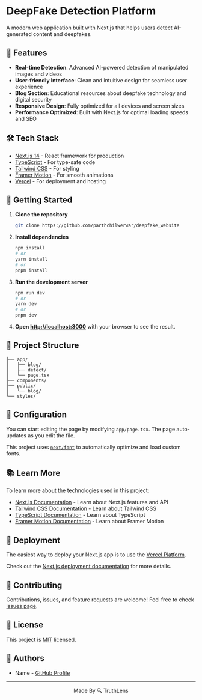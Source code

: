 # DeepFake Detection Platform

A modern web application built with Next.js that helps users detect AI-generated content and deepfakes.

## 🚀 Features

- **Real-time Detection**: Advanced AI-powered detection of manipulated images and videos
- **User-friendly Interface**: Clean and intuitive design for seamless user experience
- **Blog Section**: Educational resources about deepfake technology and digital security
- **Responsive Design**: Fully optimized for all devices and screen sizes
- **Performance Optimized**: Built with Next.js for optimal loading speeds and SEO

## 🛠️ Tech Stack

- [Next.js 14](https://nextjs.org/) - React framework for production
- [TypeScript](https://www.typescriptlang.org/) - For type-safe code
- [Tailwind CSS](https://tailwindcss.com/) - For styling
- [Framer Motion](https://www.framer.com/motion/) - For smooth animations
- [Vercel](https://vercel.com/) - For deployment and hosting

## 🚦 Getting Started

1. **Clone the repository**
   ```bash
   git clone https://github.com/parthchilwerwar/deepfake_website
   ```

2. **Install dependencies**
   ```bash
   npm install
   # or
   yarn install
   # or
   pnpm install
   ```

3. **Run the development server**
   ```bash
   npm run dev
   # or
   yarn dev
   # or
   pnpm dev
   ```

4. **Open [http://localhost:3000](http://localhost:3000)** with your browser to see the result.

## 📁 Project Structure

```
├── app/
│   ├── blog/
│   ├── detect/
│   └── page.tsx
├── components/
├── public/
│   └── blog/
└── styles/
```

## 🔧 Configuration

You can start editing the page by modifying `app/page.tsx`. The page auto-updates as you edit the file.

This project uses [`next/font`](https://nextjs.org/docs/app/building-your-application/optimizing/fonts) to automatically optimize and load custom fonts.

## 📚 Learn More

To learn more about the technologies used in this project:

- [Next.js Documentation](https://nextjs.org/docs) - Learn about Next.js features and API
- [Tailwind CSS Documentation](https://tailwindcss.com/docs) - Learn about Tailwind CSS
- [TypeScript Documentation](https://www.typescriptlang.org/docs/) - Learn about TypeScript
- [Framer Motion Documentation](https://www.framer.com/motion/) - Learn about Framer Motion

## 🚀 Deployment

The easiest way to deploy your Next.js app is to use the [Vercel Platform](https://vercel.com/new).

Check out the [Next.js deployment documentation](https://nextjs.org/docs/deployment) for more details.

## 🤝 Contributing

Contributions, issues, and feature requests are welcome! Feel free to check [issues page](https://github.com/parthchilwerwar/deepfake_website/issue).

## 📝 License

This project is [MIT](LICENSE) licensed.

## 👥 Authors

- Name - [GitHub Profile](https://github.com/parthchilwerwar)

---

<p align="center">Made By 🔍 TruthLens</p>
